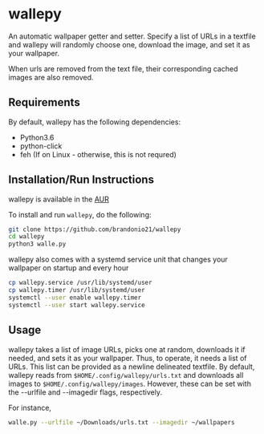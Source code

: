 wallepy
=======
An automatic wallpaper getter and setter. Specify a list of URLs in
a textfile and wallepy will randomly choose one, download the image, and set it
as your wallpaper.

When urls are removed from the text file, their corresponding 
cached images are also removed.


## Requirements
By default, wallepy has the following dependencies:
* Python3.6
* python-click
* feh (If on Linux - otherwise, this is not requred)

## Installation/Run Instructions
wallepy is available in the [AUR](https://aur.archlinux.org/packages/wallepy)

To install and run `wallepy`, do the following:

```bash
git clone https://github.com/brandonio21/wallepy
cd wallepy
python3 walle.py
```

wallepy also comes with a systemd service unit that changes your wallpaper on
startup and every hour

```bash
cp wallepy.service /usr/lib/systemd/user
cp wallepy.timer /usr/lib/systemd/user
systemctl --user enable wallepy.timer
systemctl --user start wallepy.service
```

## Usage
wallepy takes a list of image URLs, picks one at random, downloads it if needed,
and sets it as your wallpaper. Thus, to operate, it needs a list of URLs. This
list can be provided as a newline delineated textfile. By default, wallepy reads
from `$HOME/.config/wallepy/urls.txt` and downloads all images to
`$HOME/.config/wallepy/images`. However, these can be set with the --urlfile
and --imagedir flags, respectively.

For instance,
```bash
walle.py --urlfile ~/Downloads/urls.txt --imagedir ~/wallpapers
```
